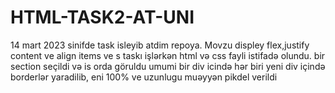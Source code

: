 # HTML-TASK2-AT-UNI

14 mart 2023 sinifde task isleyib atdim repoya.
Movzu displey flex,justify content ve align items ve s
taskı işlərkən html və css fayli istifadə olundu.
bir section seçildi və is orda göruldu
umumi bir div icində hər  biri yeni div içində borderlər yaradilib, eni 100% ve uzunlugu muəyyən pikdel verildi
